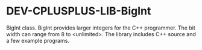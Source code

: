 DEV-CPLUSPLUS-LIB-BigInt
========================

BigInt class. BigInt provides larger integers for the C++ programmer. The bit width can range from 8 to &lt;unlimited>. The library  includes C++ source and a few example programs.
